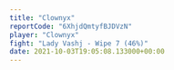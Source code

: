 ```yaml
---
title: "Clownyx"
reportCode: "6XhjdQmtyfBJDVzN"
player: "Clownyx"
fight: "Lady Vashj - Wipe 7 (46%)"
date: 2021-10-03T19:05:08.133000+00:00
---
```

